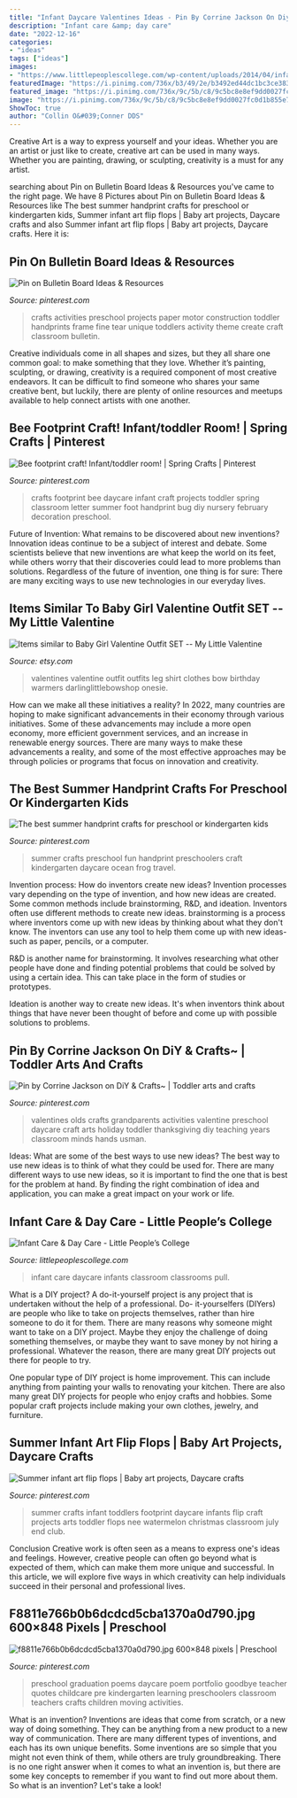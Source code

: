 ```yaml
---
title: "Infant Daycare Valentines Ideas - Pin By Corrine Jackson On Diy &amp; Crafts~"
description: "Infant care &amp; day care"
date: "2022-12-16"
categories:
- "ideas"
tags: ["ideas"]
images:
- "https://www.littlepeoplescollege.com/wp-content/uploads/2014/04/infant3.jpg"
featuredImage: "https://i.pinimg.com/736x/b3/49/2e/b3492ed44dc1bc3ce383442664af7d3c--daycare-crafts-baby-crafts.jpg?b=t"
featured_image: "https://i.pinimg.com/736x/9c/5b/c8/9c5bc8e8ef9dd0027fc0d1b855e7b829--valentines-art-grandparents-day.jpg"
image: "https://i.pinimg.com/736x/9c/5b/c8/9c5bc8e8ef9dd0027fc0d1b855e7b829--valentines-art-grandparents-day.jpg"
ShowToc: true
author: "Collin O&#039;Conner DDS"
---
```



Creative Art is a way to express yourself and your ideas. Whether you are an artist or just like to create, creative art can be used in many ways. Whether you are painting, drawing, or sculpting, creativity is a must for any artist.

	

		
searching about Pin on Bulletin Board Ideas &amp; Resources you've came to the right page. We have 8 Pictures about Pin on Bulletin Board Ideas &amp; Resources like The best summer handprint crafts for preschool or kindergarten kids, Summer infant art flip flops | Baby art projects, Daycare crafts and also Summer infant art flip flops | Baby art projects, Daycare crafts. Here it is:
		
    
## Pin On Bulletin Board Ideas &amp; Resources

<img loading=lazy src="https://i.pinimg.com/736x/67/03/f2/6703f2037cc562f0afc5b8342d8218e5.jpg" onerror="this.onerror=null;this.src='https://tse2.mm.bing.net/th?id=OIP.CGsdvnsQjmk54sL9WOsQuAHaJ3&amp;pid=15.1';" alt="Pin on Bulletin Board Ideas &amp; Resources">

_Source: pinterest.com_

>crafts activities preschool projects paper motor construction toddler handprints frame fine tear unique toddlers activity theme create craft classroom bulletin. 

	

Creative individuals come in all shapes and sizes, but they all share one common goal: to make something that they love. Whether it’s painting, sculpting, or drawing, creativity is a required component of most creative endeavors. It can be difficult to find someone who shares your same creative bent, but luckily, there are plenty of online resources and meetups available to help connect artists with one another.

    
## Bee Footprint Craft! Infant/toddler Room! | Spring Crafts | Pinterest

<img loading=lazy src="https://i.pinimg.com/736x/b3/49/2e/b3492ed44dc1bc3ce383442664af7d3c--daycare-crafts-baby-crafts.jpg?b=t" onerror="this.onerror=null;this.src='https://tse4.mm.bing.net/th?id=OIP.Se7vQwoWYFypdMpaLPSWNAHaJ4&amp;pid=15.1';" alt="Bee footprint craft! Infant/toddler room! | Spring Crafts | Pinterest">

_Source: pinterest.com_

>crafts footprint bee daycare infant craft projects toddler spring classroom letter summer foot handprint bug diy nursery february decoration preschool. 

	

Future of Invention: What remains to be discovered about new inventions?
Innovation ideas continue to be a subject of interest and debate. Some scientists believe that new inventions are what keep the world on its feet, while others worry that their discoveries could lead to more problems than solutions. Regardless of the future of invention, one thing is for sure: There are many exciting ways to use new technologies in our everyday lives.

    
## Items Similar To Baby Girl Valentine Outfit SET -- My Little Valentine

<img loading=lazy src="https://img0.etsystatic.com/000/0/6248467/il_570xN.300977954.jpg" onerror="this.onerror=null;this.src='https://tse2.mm.bing.net/th?id=OIP.zQK9tW5vIkkjbL-Ox4MvWAHaLH&amp;pid=15.1';" alt="Items similar to Baby Girl Valentine Outfit SET -- My Little Valentine">

_Source: etsy.com_

>valentines valentine outfit outfits leg shirt clothes bow birthday warmers darlinglittlebowshop onesie. 

	

How can we make all these initiatives a reality?
In 2022, many countries are hoping to make significant advancements in their economy through various initiatives. Some of these advancements may include a more open economy, more efficient government services, and an increase in renewable energy sources. There are many ways to make these advancements a reality, and some of the most effective approaches may be through policies or programs that focus on innovation and creativity.

    
## The Best Summer Handprint Crafts For Preschool Or Kindergarten Kids

<img loading=lazy src="https://i.pinimg.com/736x/e5/77/c4/e577c49a1637769544bf7fea4f64ec5e.jpg" onerror="this.onerror=null;this.src='https://tse1.mm.bing.net/th?id=OIP.SNjL0igR82YHXJdGLStGMQHaLF&amp;pid=15.1';" alt="The best summer handprint crafts for preschool or kindergarten kids">

_Source: pinterest.com_

>summer crafts preschool fun handprint preschoolers craft kindergarten daycare ocean frog travel. 

	

Invention process: How do inventors create new ideas?
Invention processes vary depending on the type of invention, and how new ideas are created. Some common methods include brainstorming, R&D, and ideation. Inventors often use different methods to create new ideas.
 brainstorming is a process where inventors come up with new ideas by thinking about what they don't know. The inventors can use any tool to help them come up with new ideas- such as paper, pencils, or a computer.

R&D is another name for brainstorming. It involves researching what other people have done and finding potential problems that could be solved by using a certain idea. This can take place in the form of studies or prototypes.

Ideation is another way to create new ideas. It's when inventors think about things that have never been thought of before and come up with possible solutions to problems.

    
## Pin By Corrine Jackson On DiY &amp; Crafts~ | Toddler Arts And Crafts

<img loading=lazy src="https://i.pinimg.com/736x/9c/5b/c8/9c5bc8e8ef9dd0027fc0d1b855e7b829--valentines-art-grandparents-day.jpg" onerror="this.onerror=null;this.src='https://tse1.mm.bing.net/th?id=OIP.bMYERM1UW8tXH5p3BO6EBwHaJ3&amp;pid=15.1';" alt="Pin by Corrine Jackson on DiY &amp; Crafts~ | Toddler arts and crafts">

_Source: pinterest.com_

>valentines olds crafts grandparents activities valentine preschool daycare craft arts holiday toddler thanksgiving diy teaching years classroom minds hands usman. 

	

Ideas: What are some of the best ways to use new ideas?
The best way to use new ideas is to think of what they could be used for. There are many different ways to use new ideas, so it is important to find the one that is best for the problem at hand. By finding the right combination of idea and application, you can make a great impact on your work or life.

    
## Infant Care &amp; Day Care - Little People’s College

<img loading=lazy src="https://www.littlepeoplescollege.com/wp-content/uploads/2014/04/infant3.jpg" onerror="this.onerror=null;this.src='https://tse1.mm.bing.net/th?id=OIP.yaltZcnwOkDmqbU7MH9BAAHaFj&amp;pid=15.1';" alt="Infant Care &amp; Day Care - Little People’s College">

_Source: littlepeoplescollege.com_

>infant care daycare infants classroom classrooms pull. 

	

What is a DIY project?
A do-it-yourself project is any project that is undertaken without the help of a professional. Do- it-yourselfers (DIYers) are people who like to take on projects themselves, rather than hire someone to do it for them.
There are many reasons why someone might want to take on a DIY project. Maybe they enjoy the challenge of doing something themselves, or maybe they want to save money by not hiring a professional. Whatever the reason, there are many great DIY projects out there for people to try.

One popular type of DIY project is home improvement. This can include anything from painting your walls to renovating your kitchen. There are also many great DIY projects for people who enjoy crafts and hobbies. Some popular craft projects include making your own clothes, jewelry, and furniture.

    
## Summer Infant Art Flip Flops | Baby Art Projects, Daycare Crafts

<img loading=lazy src="https://i.pinimg.com/736x/13/84/79/138479acac8f350a56cf72745e0df055.jpg" onerror="this.onerror=null;this.src='https://tse3.mm.bing.net/th?id=OIP.xoSpIRUz3zKGy1x_o8RWgAHaJ3&amp;pid=15.1';" alt="Summer infant art flip flops | Baby art projects, Daycare crafts">

_Source: pinterest.com_

>summer crafts infant toddlers footprint daycare infants flip craft projects arts toddler flops nee watermelon christmas classroom july end club. 

	

Conclusion
Creative work is often seen as a means to express one's ideas and feelings. However, creative people can often go beyond what is expected of them, which can make them more unique and successful. In this article, we will explore five ways in which creativity can help individuals succeed in their personal and professional lives.

    
## F8811e766b0b6dcdcd5cba1370a0d790.jpg 600×848 Pixels | Preschool

<img loading=lazy src="https://i.pinimg.com/736x/dc/14/18/dc141858b16751b166e45a6e4d01b31b--menu-preschool.jpg" onerror="this.onerror=null;this.src='https://tse2.mm.bing.net/th?id=OIP.SZt07LYy9a5XVE5aLAD4jwHaKd&amp;pid=15.1';" alt="f8811e766b0b6dcdcd5cba1370a0d790.jpg 600×848 pixels | Preschool">

_Source: pinterest.com_

>preschool graduation poems daycare poem portfolio goodbye teacher quotes childcare pre kindergarten learning preschoolers classroom teachers crafts children moving activities. 

	

What is an invention?
Inventions are ideas that come from scratch, or a new way of doing something. They can be anything from a new product to a new way of communication. There are many different types of inventions, and each has its own unique benefits. Some inventions are so simple that you might not even think of them, while others are truly groundbreaking. There is no one right answer when it comes to what an invention is, but there are some key concepts to remember if you want to find out more about them. So what is an invention? Let's take a look!

